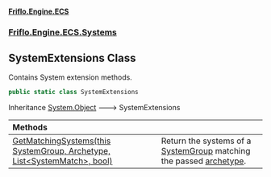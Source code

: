 #### [Friflo.Engine.ECS](index.md 'index')
### [Friflo.Engine.ECS.Systems](Friflo.Engine.ECS.Systems.md 'Friflo.Engine.ECS.Systems')

## SystemExtensions Class

Contains System extension methods.

```csharp
public static class SystemExtensions
```

Inheritance [System.Object](https://docs.microsoft.com/en-us/dotnet/api/System.Object 'System.Object') &#129106; SystemExtensions

| Methods | |
| :--- | :--- |
| [GetMatchingSystems(this SystemGroup, Archetype, List&lt;SystemMatch&gt;, bool)](SystemExtensions.GetMatchingSystems(thisSystemGroup,Archetype,List_SystemMatch_,bool).md 'Friflo.Engine.ECS.Systems.SystemExtensions.GetMatchingSystems(this Friflo.Engine.ECS.Systems.SystemGroup, Friflo.Engine.ECS.Archetype, System.Collections.Generic.List<Friflo.Engine.ECS.Systems.SystemMatch>, bool)') | Return the systems of a [SystemGroup](SystemGroup.md 'Friflo.Engine.ECS.Systems.SystemGroup') matching the passed [archetype](SystemExtensions.GetMatchingSystems(thisSystemGroup,Archetype,List_SystemMatch_,bool).md#Friflo.Engine.ECS.Systems.SystemExtensions.GetMatchingSystems(thisFriflo.Engine.ECS.Systems.SystemGroup,Friflo.Engine.ECS.Archetype,System.Collections.Generic.List_Friflo.Engine.ECS.Systems.SystemMatch_,bool).archetype 'Friflo.Engine.ECS.Systems.SystemExtensions.GetMatchingSystems(this Friflo.Engine.ECS.Systems.SystemGroup, Friflo.Engine.ECS.Archetype, System.Collections.Generic.List<Friflo.Engine.ECS.Systems.SystemMatch>, bool).archetype'). |
